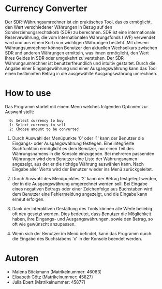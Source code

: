# Currency Converter

Der SDR-Währungsumrechner ist ein praktisches Tool, das es ermöglicht, den Wert verschiedener Währungen in Bezug auf den Sonderziehungsrechtskorb (SDR) zu berechnen. SDR ist eine internationale Reservewährung, die vom Internationalen Währungsfonds (IWF) verwendet wird und aus einem Korb von wichtigen Währungen besteht. Mit diesem Währungsumrechner können Benutzer den aktuellen Wechselkurs zwischen SDR und anderen Währungen ermitteln, was ihnen ermöglicht, den Wert ihres Geldes in SDR oder umgekehrt zu verstehen.
Der SDR-Währungsumrechner ist benutzerfreundlich und intuitiv gestaltet. Durch die Angabe einer Eingangswährung und einer Ausgangswährung kann das Tool einen bestimmten Betrag in die ausgewählte Ausgangswährung umrechnen.


# How to use

Das Programm startet mit einem Menü welches folgenden Optionen zur Auswahl stellt: 
      
      0: Select currency to buy
      1: Select currency to sell
      2: Choose amount to be converted

1. Durch Auswahl der Menüpunkte '0' oder '1' kann der Benutzer die Eingangs- oder Ausgangswährung festlegen. 
   Eine integrierte Suchfunktion ermöglicht es dem Benutzer, nur einen Teil des Währungsnamens in die Konsole einzugeben. 
   Bei mehreren passenden Währungen wird dem Benutzer eine Liste der Währungsnamen angezeigt, aus der er die richtige 
   Währung auswählen kann. Nach Eingabe aller Werte wird der Benutzer wieder ins Menü zurückgeleitet. 

3. Durch Auswahl des Menüpunktes '2' kann der Betrag festgelegt werden, der in die Ausgangswährung umgerechnet werden soll. 
   Bei   Eingabe eines negativen Betrags oder einer Zeichenfolge aus Buchstaben wird dem Benutzer eine Fehlermeldung angezeigt, 
   und die Eingabe kann erneut erfolgen.

4. Dank der interaktiven Gestaltung des Tools können alle Werte beliebig oft neu gesetzt werden. Dies bedeutet, dass Benutzer 
   die Möglichkeit haben, ihre Eingangs- und Ausgangswährungen, sowie den Betrag, so oft wie gewünscht anzupassen.

5. Wenn sich der Benutzer im Menü befindet, kann das Programm durch die Eingabe des Buchstabens 'x' in der Konsole beendet werden.


# Autoren

- Malena Böckmann (Matrikelnummer: 46083)
- Elisabeth Götz (Matrikelnummer: 45827)
- Julia Ebert (Matrikelnummer: 45877)

